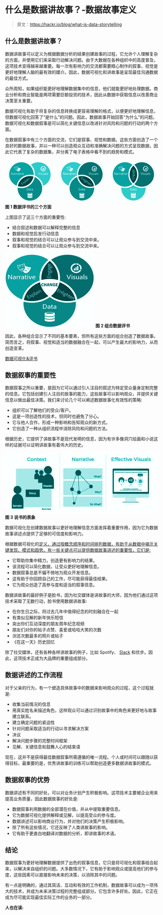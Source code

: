 # 什么是数据讲故事？-数据故事定义

> 原文：<https://hackr.io/blog/what-is-data-storytelling>

## 什么是数据讲故事？

数据讲故事可以定义为根据数据分析的结果创建故事的过程，它允许个人理解复杂的方面，并使用它们来采取行动解决问题。由于大数据在各种组织中的高度普及，这项技术变得越来越重要。每一次有影响力的交流都需要精心制作的叙事，视觉是更好地理解人脑的最有效的媒介。因此，数据可视化和讲故事是呈现最佳沟通数据的最佳方式。

众所周知，如果组织能更好地理解数据集中的信息，他们就能更好地处理数据。商业分析和商业智能是两项需要巨额投资的技术，因此从数据中获取信息以改善商业决策至关重要。

数据可视化有助于将复杂的信息转换成更容易理解的格式，以便更好地理解信息，但数据可视化回答了“是什么”的问题。因此，数据故事开始回答“为什么”的问题。数据可视化和数据叙事是可以简化关键信息以改进针对风险和问题的行动的两个方面。

在数据叙事中有三个方面的交流，它们是叙事、视觉和数据。这些方面创造了一个良好的数据故事，并以一种可以创造观众互动和准确解决问题的方式呈现数据，因此它代表了复杂的数据集，并分离了电子表格中看不到的趋势和模式。

**![Three aspects of Data Storytelling](img/278d3c554d89d90c56b583b4ac2ff8c7.png)图 1 数据评书的三个方面**

上图显示了这三个方面的重要性:

*   结合叙述和数据可以解释完整的信息
*   数据和视觉启发行动信息
*   叙事和视觉的结合可以让观众参与到交流中来。
*   叙事和视觉的结合可以让观众参与到交流中来。

**![Combination of data storytelling](img/4906b2cc0a2cf94677dbf3992a9ad650.png)
图 2 组合数据评书**

因此，各种组合显示了不同的基本要素，但所有这些方面的组合创造了数据故事。简而言之，将叙事、视觉和适当的数据融合在一起，可以产生最大的影响力，从而创造变革。

[数据可视化&评书](https://click.linksynergy.com/deeplink?id=jU79Zysihs4&mid=39197&murl=https%3A%2F%2Fwww.udemy.com%2Fcourse%2Fdata-visualization-storytelling-d%2F)

## **数据叙事的重要性**

数据叙事之所以重要，是因为它可以通过引人注目的叙述为特定受众量身定制完整的信息。它包括创建引人注目的故事的能力，这些故事可以影响观众，并提供关键信息以做出最佳决策。我们来讨论几个可以阐述数据故事化有效性的策略:

*   组织可以了解他们的受众/客户。
*   这是一项创造性的技术，但同时也避免了分心。
*   它与他人合作，形成一种影响和告知观众的新方式。
*   它创造了一种从组织流程中消除风险和问题的方法。

根据历史，它提供了讲故事不是现代发明的信息，因为有许多像洞穴绘画和小说这样的证据可以证明讲故事有着伟大的历史。

**![Representation of storytelling](img/89c7ac0c6fa85f8410be403c00d80dec.png)
图 3 说书的表象**

数据可视化在创建数据故事以更好地理解信息方面发挥着重要作用，因为它为数据故事讲述点提供了足够的可信度和影响力。

根据数据可视化的[定义，通过按概念顺序和时间排列数据，有助于从数据中揭示关键发现、模式和趋势。有一些关键点可以提供数据故事讲述的重要性，它们是:](https://hackr.io/blog/what-is-data-visualization)

*   它帮助你集中精力，创造更有影响力的结果。
*   该流程可以简化数据，让受众更好地理解信息。
*   数据叙事总是不偏不倚地为观众开发信息。
*   这有助于你回顾自己的工作，尽可能获得最佳结果。
*   它为观众创造了高参与度和适当的叙事信息。

数据讲故事的最好例子是脸书，因为社交媒体是讲故事的大师，因为他们通过这项技术采取了无数行动，脸书使用数据讲故事:

*   在你生日之际，将过去几年中值得纪念的时刻融合在一起
*   有类似见解的新年快乐短信
*   突出你们互动深度的朋友周年纪念视频
*   朋友们对你的帖子点赞、喜爱或哈哈大笑的次数
*   浏览次数最多的照片或帖子
*   《在这一天》历史回忆

除了社交媒体，还有各种各样讲故事的例子，比如 Spotify、 [Slack](https://slack.com/intl/en-in/) 和优步。因此，这项技术正成为大品牌的重要组成部分。

## **数据讲述的工作流程**

对于父亲的行为，有一个塑造具体故事中的数据来影响观众的过程，这个过程就是:

*   收集当前情况的信息
*   用真实姓名来描述角色，这样观众可以通过识别故事中的角色来更好地与故事建立联系。
*   建立确定问题的紧迫性
*   针对问题采取适当的行动以寻求解决方案
*   决议
*   解决问题步骤的完整时间框架
*   见解、关键信息和鼓舞人心的结束语

现在，这并不是获得最佳数据叙事所需遵循的唯一流程。个人或时间可以跟随以获得目标，最重要的是，优秀讲故事的训练可以帮助创造更多数据讲故事的模式。

## **数据叙事的优势**

数据讲述有不同的好处，可以对业务计划产生积极影响。这项技术主要被企业用来提高业务质量，因此数据故事的好处是:

*   数据叙事利用数据的全部潜在价值，并从中提取重要信息。
*   它为数据可视化提供解释或见解，以提高受众的参与度。
*   数据讲述可以影响商业行为，并对他们的决策产生积极影响。
*   除了所有这些情况，它还反映了人类讲故事的影响。
*   它有助于更直白地翻译对数据的分析，即讲故事的术语。

## **结论**

数据叙事为更好地理解数据提供了出色的叙事信息，它只是将可视化和叙事结合起来，以解决来自组织的问题。大多数情况下，它有助于影响观众或提高他们的参与度，这些因素可以直接影响未来的决策，以消除其中的问题。

有一点是明确的，通过其简洁、互动和有效的工作机制，数据故事可以成为一项伟大的技术，并成为未来决策过程的完整组成部分。它包含许多好处。因此，它正在成为尽可能实现最佳实际工作的业务的一部分。

**人也在读:**